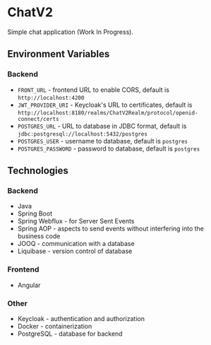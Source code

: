 # ChatV2

Simple chat application (Work In Progress).

## Environment Variables

### Backend

 - `FRONT_URL` - frontend URL to enable CORS, default is `http://localhost:4200`
 - `JWT_PROVIDER_URI` - Keycloak's URL to certificates, default is `http://localhost:8180/realms/ChatV2Realm/protocol/openid-connect/certs`
 - `POSTGRES_URL` - URL to database in JDBC format, default is `jdbc:postgresql://localhost:5432/postgres`
 - `POSTGRES_USER` - username to database, default is `postgres`
 - `POSTGRES_PASSWORD` - password to database, default is `postgres`

## Technologies

### Backend
 - Java
 - Spring Boot
 - Spring Webflux - for Server Sent Events
 - Spring AOP - aspects to send events without interfering into the business code
 - JOOQ - communication with a database
 - Liquibase - version control of database

### Frontend
 - Angular

### Other
 - Keycloak - authentication and authorization
 - Docker - containerization
 - PostgreSQL - database for backend